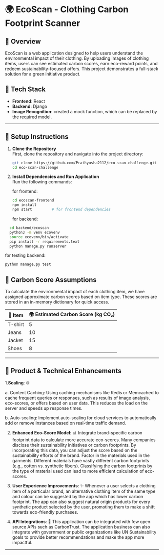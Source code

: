
# 🌍 EcoScan - Clothing Carbon Footprint Scanner

## 📜 Overview
EcoScan is a web application designed to help users understand the environmental impact of their clothing. By uploading images of clothing items, users can see estimated carbon scores, earn eco-reward points, and redeem sustainability-focused offers. This project demonstrates a full-stack solution for a green initiative product.

## 🔧 Tech Stack
- **Frontend**: React 
- **Backend**: Django
- **Image Recognition**: created a mock function, which can be replaced by the required model.

---

## 🚀 Setup Instructions

1. **Clone the Repository**  
   First, clone the repository and navigate into the project directory:
   ```bash
   git clone https://github.com/Prathyusha2112/eco-scan-challenge.git
   cd eco-scan-challenge
   ```

2. **Install Dependencies and Run Application**  
   Run the following commands:
   
    for frontend:
   ```bash
   cd ecoscan-frontend
   npm install
   npm start         # for frontend dependencies
   ```
   for backend:
```bash
  cd backend/ecoscan
  python3 -m venv ecovenv
  source ecovenv/bin/activate
  pip install -r requirements.text
  python manage.py runserver
   ```
for testing backend:
```bash
python manage.py test
```


## 🌱 Carbon Score Assumptions

To calculate the environmental impact of each clothing item, we have assigned approximate carbon scores based on item type. These scores are stored in an in-memory dictionary for quick access.

| 👕 Item       | 🌍 Estimated Carbon Score (kg CO₂) |
|--------------|------------------------------------|
| T-shirt      | 5                                  |
| Jeans        | 10                                 |
| Jacket       | 15                                 |
| Shoes        | 8                                  |

---

## 🌟 Product & Technical Enhancements

1.**Scaling**: 🌐

a. Content Caching: Using caching mechanisms like Redis or Memcached to cache frequent queries or responses, such as results of image analysis, eco-scores, or offers based on user data. This reduces the load on the server and speeds up response times.

b.  Auto-scaling: Implement auto-scaling for cloud services to automatically add or remove instances based on real-time traffic demand.
   
2. **Enhanced Eco-Score Model**: 📊 Integrate brand-specific carbon footprint data to calculate more accurate eco-scores. Many companies disclose their sustainability initiatives or carbon footprints. By incorporating this data, you can adjust the score based on the sustainability efforts of the brand. Factor in the materials used in the garments. Different materials have vastly different carbon footprints (e.g., cotton vs. synthetic fibers). Classifying the carbon footprints by the type of material used can lead to more efficient calculation of eco-scores.
3. **User Experience Improvements**: ✨ Whenever a user selects a clothing item of a particular brand, an alternative clothing item of the same type and colour can be suggested by the app which has lower carbon footprint. The app can also suggest natural origin products for every synthetic product selected by the user, promoting them to make a shift towards eco-friendly purchases.

4. **API Integrations**: 🔌 This application can be integrated with few open source APIs such as CarbonTrust. The application business can also integrate with government or public organizations like UN Sustainability goals to provide better recommendations and make the app more impactful.

---


